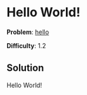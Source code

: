 # Hello World!

**Problem**: [hello](https://open.kattis.com/problems/hello)

**Difficulty**: 1.2

## Solution

Hello World!

